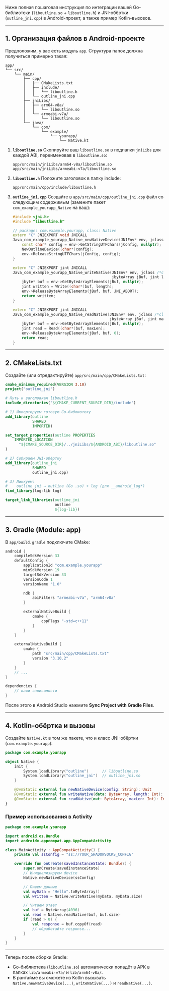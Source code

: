 Ниже полная пошаговая инструкция по интеграции вашей Go-библиотеки (`liboutline.so` + `liboutline.h`) и JNI-обёртки (`outline_jni.cpp`) в Android-проект, а также пример Kotlin-вызовов.

---

## 1. Организация файлов в Android-проекте

Предположим, у вас есть модуль `app`. Структура папок должна получиться примерно такая:

```
app/
└── src/
    └── main/
        ├── cpp/
        │   ├── CMakeLists.txt
        │   ├── include/
        │   │   └── liboutline.h
        │   └── outline_jni.cpp
        ├── jniLibs/
        │   ├── arm64-v8a/
        │   │   └── liboutline.so
        │   └── armeabi-v7a/
        │       └── liboutline.so
        └── java/
            └── com/
                └── example/
                    └── yourapp/
                        └── Native.kt
```

1. **`liboutline.so`**
   Скопируйте ваш `liboutline.so` в подпапки `jniLibs` для каждой ABI, переименовав в `liboutline.so`:

   ```
   app/src/main/jniLibs/arm64-v8a/liboutline.so
   app/src/main/jniLibs/armeabi-v7a/liboutline.so
   ```
2. **`liboutline.h`**
   Положите заголовок в папку include:

   ```
   app/src/main/cpp/include/liboutline.h
   ```
3. **`outline_jni.cpp`**
   Создайте в `app/src/main/cpp/outline_jni.cpp` файл со следующим содержимым (замените пакет `com_example_yourapp_Native` на ваш):

   ```cpp
   #include <jni.h>
   #include "liboutline.h"

   // package: com.example.yourapp, class: Native
   extern "C" JNIEXPORT void JNICALL
   Java_com_example_yourapp_Native_newNativeDevice(JNIEnv* env, jclass /*clazz*/, jstring jConfig) {
       const char* config = env->GetStringUTFChars(jConfig, nullptr);
       NewOutlineDevice((char*)config);
       env->ReleaseStringUTFChars(jConfig, config);
   }

   extern "C" JNIEXPORT jint JNICALL
   Java_com_example_yourapp_Native_writeNative(JNIEnv* env, jclass /*clazz*/,
                                               jbyteArray jBuf, jint length) {
       jbyte* buf = env->GetByteArrayElements(jBuf, nullptr);
       jint written = Write((char*)buf, length);
       env->ReleaseByteArrayElements(jBuf, buf, JNI_ABORT);
       return written;
   }

   extern "C" JNIEXPORT jint JNICALL
   Java_com_example_yourapp_Native_readNative(JNIEnv* env, jclass /*clazz*/,
                                              jbyteArray jBuf, jint maxLen) {
       jbyte* buf = env->GetByteArrayElements(jBuf, nullptr);
       jint read = Read((char*)buf, maxLen);
       env->ReleaseByteArrayElements(jBuf, buf, 0);
       return read;
   }
   ```

---

## 2. CMakeLists.txt

Создайте (или отредактируйте) `app/src/main/cpp/CMakeLists.txt`:

```cmake
cmake_minimum_required(VERSION 3.10)
project("outline_jni")

# Путь к заголовкам liboutline.h
include_directories("${CMAKE_CURRENT_SOURCE_DIR}/include")

# 1) Импортируем готовую Go-библиотеку
add_library(outline
            SHARED
            IMPORTED)

set_target_properties(outline PROPERTIES
    IMPORTED_LOCATION
      "${CMAKE_SOURCE_DIR}/../jniLibs/${ANDROID_ABI}/liboutline.so"
)

# 2) Собираем JNI-обёртку
add_library(outline_jni
            SHARED
            outline_jni.cpp)

# 3) Линкуем:
#    outline_jni → outline (Go .so) + log (для __android_log*)
find_library(log-lib log)

target_link_libraries(outline_jni
                      outline
                      ${log-lib})
```

---

## 3. Gradle (Module: app)

В `app/build.gradle` подключите CMake:

```groovy
android {
    compileSdkVersion 33
    defaultConfig {
        applicationId "com.example.yourapp"
        minSdkVersion 19
        targetSdkVersion 33
        versionCode 1
        versionName "1.0"

        ndk {
            abiFilters "armeabi-v7a", "arm64-v8a"
        }

        externalNativeBuild {
            cmake {
                cppFlags "-std=c++11"
            }
        }
    }

    externalNativeBuild {
        cmake {
            path "src/main/cpp/CMakeLists.txt"
            version "3.10.2"
        }
    }
    // ...
}

dependencies {
    // ваши зависимости
}
```

После этого в Android Studio нажмите **Sync Project with Gradle Files**.

---

## 4. Kotlin-обёртка и вызовы

Создайте `Native.kt` в том же пакете, что и класс JNI-обёртки (`com.example.yourapp`):

```kotlin
package com.example.yourapp

object Native {
    init {
        System.loadLibrary("outline")      // liboutline.so
        System.loadLibrary("outline_jni")  // outline_jni.so
    }

    @JvmStatic external fun newNativeDevice(config: String): Unit
    @JvmStatic external fun writeNative(data: ByteArray, length: Int): Int
    @JvmStatic external fun readNative(out: ByteArray, maxLen: Int): Int
}
```

### Пример использования в Activity

```kotlin
package com.example.yourapp

import android.os.Bundle
import androidx.appcompat.app.AppCompatActivity

class MainActivity : AppCompatActivity() {
    private val ssConfig = "ss://YOUR_SHADOWSOCKS_CONFIG"

    override fun onCreate(savedInstanceState: Bundle?) {
        super.onCreate(savedInstanceState)
        // Инициализируем device
        Native.newNativeDevice(ssConfig)

        // Пишем данные
        val myData = "Hello".toByteArray()
        val written = Native.writeNative(myData, myData.size)

        // Читаем ответ
        val buf = ByteArray(4096)
        val read = Native.readNative(buf, buf.size)
        if (read > 0) {
            val response = buf.copyOf(read)
            // обработайте response...
        }
    }
}
```

---

Теперь после сборки Gradle:

* Go-библиотека (`liboutline.so`) автоматически попадёт в APK в папках `lib/armeabi-v7a/` и `lib/arm64-v8a/`.
* В рантайме вы сможете из Kotlin вызывать `Native.newNativeDevice(...)`, `writeNative(...)` и `readNative(...)`.
